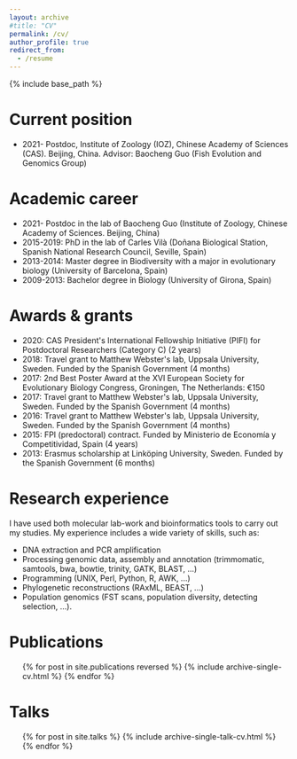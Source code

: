 ```yaml
---
layout: archive
#title: "CV"
permalink: /cv/
author_profile: true
redirect_from:
  - /resume
---
```


{% include base_path %}

Current position
======
* 2021- Postdoc, Institute of Zoology (IOZ), Chinese Academy of Sciences (CAS). Beijing, China. Advisor: Baocheng Guo (Fish Evolution and Genomics Group)

Academic career
======
* 2021- Postdoc in the lab of Baocheng Guo (Institute of Zoology, Chinese Academy of Sciences. Beijing, China)
* 2015-2019: PhD in the lab of Carles Vilà (Doñana Biological Station, Spanish National Research Council, Seville, Spain)
* 2013-2014: Master degree in Biodiversity with a major in evolutionary biology (University of Barcelona, Spain)
* 2009-2013: Bachelor degree in Biology (University of Girona, Spain) 

Awards & grants
======
* 2020: CAS President's International Fellowship Initiative (PIFI) for Postdoctoral Researchers (Category C) (2 years)
* 2018: Travel grant to Matthew Webster's lab, Uppsala University, Sweden. Funded by the Spanish Government (4 months)​
* 2017: 2nd Best Poster Award at the XVI European Society for Evolutionary Biology Congress, Groningen, The Netherlands: €150 
* 2017: Travel grant to Matthew Webster's lab, Uppsala University, Sweden. Funded by the Spanish Government (4 months)
* 2016: Travel grant to Matthew Webster's lab, Uppsala University, Sweden. Funded by the Spanish Government (4 months)
* 2015: FPI (predoctoral) contract. Funded by Ministerio de Economía y Competitividad, Spain (4 years)
* 2013: Erasmus scholarship at Linköping University, Sweden. Funded by the Spanish Government (6 months)
  
Research experience
======
I have used both molecular lab-work and bioinformatics tools to carry out my studies. My experience includes a wide variety of skills, such as: 
* DNA extraction and PCR amplification
* Processing genomic data, assembly and annotation (trimmomatic, samtools, bwa, bowtie, trinity, GATK, BLAST, ...)
* Programming (UNIX, Perl, Python, R, AWK, ...)
* Phylogenetic reconstructions (RAxML, BEAST, ...)
* Population genomics (FST scans, population diversity, detecting selection, ...).

Publications
======
  <ul>{% for post in site.publications reversed %}
    {% include archive-single-cv.html %}
  {% endfor %}</ul>
  
Talks
======
  <ul>{% for post in site.talks %}
    {% include archive-single-talk-cv.html %}
  {% endfor %}</ul>
  
